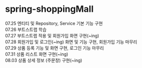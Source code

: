 # spring-shoppingMall
07.25 엔티티 및 Repository, Service 기본 기능 구현  
07.26 부트스트랩 학습  
07.27 부트스트랩 적용 및 회원가입 화면 구현(~ing)  
07.28 회원가입 및 로그인(~ing) 화면 및 기능 구현, 회원가입 기능 마무리  
07.29 상품 등록 기능 및 화면 구현, 로그인 기능 마무리  
07.31 상품 리스트 화면 구현(~ing)  
08.03 상품 상세 정보 (주문창) 구현(~ing)
